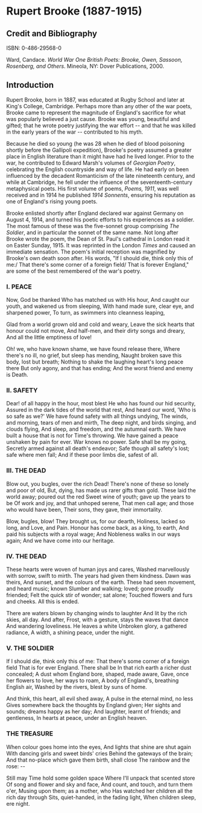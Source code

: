 # Rupert Brooke (1887-1915)

## Credit and Bibliography

ISBN: 0-486-29568-0

Ward, Candace. _World War One British Poets: Brooke, Owen, Sassoon, Rosenberg, and Others_. Mineola, NY: Dover Publications, 2000.

## Introduction

Rupert Brooke, born in 1887, was educated at Rugby School and later at King's College, Cambridge. Perhaps more than any other of the war poets, Brooke came to represent the magnitude of England's sacrifice for what was popularly believed a just cause. Brooke was young, beautiful and gifted; that he wrote poetry justifying the war effort -- and that he was killed in the early years of the war -- contributed to his myth.

Because he died so young (he was 28 when he died of blood poisoning shortly before the Gallipoli expedition), Brooke's poetry assumed a greater place in English literature than it might have had he lived longer. Prior to the war, he contributed to Edward Marsh's volumes of _Georgian Poetry_, celebrating the English countryside and way of life. He had early on been influenced by the decadent Romanticism of the late nineteenth century, and while at Cambridge, he fell under the influence of the seventeenth-century metaphysical poets. His first volume of poems, _Poems, 1911_, was well received and in 1914 he published _1914 Sonnents_, ensuring his reputation as one of England's rising young poets.

Brooke enlisted shortly after England declared war against Germany on August 4, 1914, and turned his poetic efforts to his experiences as a soldier. The most famous of these was the five-sonnet group comprising _The Soldier_, and in particular the sonnet of the same name. Not long after Brooke wrote the poem, the Dean of St. Paul's cathedral in London read it on Easter Sunday, 1915. It was reprinted in the London _Times_ and caused an immediate sensation. The poem's initial reception was magnified by Brooke's own death soon after. His words, "If I should die, think only this of me:/ That there's some corner of a foreign field/ That is forever England," are some of the best remembered of the war's poetry.

### I. PEACE

Now, God be thanked Who has matched us with His hour,
  And caught our youth, and wakened us from sleeping,
With hand made sure, clear eye, and sharpened power,
  To turn, as swimmers into cleanness leaping,

Glad from a world grown old and cold and weary,
  Leave the sick hearts that honour could not move,
And half-men, and their dirty songs and dreary,
  And all the little emptiness of love!

Oh! we, who have known shame, we have found release there,
  Where there's no ill, no grief, but sleep has mending,
    Naught broken save this body, lost but breath;
Nothing to shake the laughing heart's long peace there
  But only agony, and that has ending;
    And the worst friend and enemy is Death.

### II. SAFETY

Dear! of all happy in the hour, most blest
  He who has found our hid security,
Assured in the dark tides of the world that rest,
  And heard our word, 'Who is so safe as we?'
We have found safety with all things undying,
  The winds, and morning, tears of men and mirth,
The deep night, and birds singing, and clouds flying,
  And sleep, and freedom, and the autumnal earth.
We have built a house that is not for Time's throwing.
  We have gained a peace unshaken by pain for ever.
War knows no power. Safe shall be my going,
  Secretly armed against all death's endeavor;
Safe though all safety's lost; safe where men fall;
And if these poor limbs die, safest of all.

### III. THE DEAD

Blow out, you bugles, over the rich Dead!
  There's none of these so lonely and poor of old,
  But, dying, has made us rarer gifts than gold.
These laid the world away; poured out the red
Sweet wine of youth; gave up the years to be
  Of work and joy, and that unhoped serene,
  That men call age; and those who would have been,
Their sons, they gave, their immortality.

Blow, bugles, blow! They brought us, for our dearth,
  Holiness, lacked so long, and Love, and Pain.
Honour has come back, as a king, to earth,
  And paid his subjects with a royal wage;
And Nobleness walks in our ways again;
  And we have come into our heritage.

### IV. THE DEAD

These hearts were woven of human joys and cares,
  Washed marvellously with sorrow, swift to mirth.
The years had given them kindness. Dawn was theirs,
  And sunset, and the colours of the earth.
These had seen movement, and heard music; known
  Slumber and walking; loved; gone proudly friended;
Felt the quick stir of wonder; sat alone;
  Touched flowers and furs and cheeks. All this is ended.

There are waters blown by changing winds to laughter
And lit by the rich skies, all day. And after,
  Frost, with a gesture, stays the waves that dance
And wandering loveliness. He leaves a white
  Unbroken glory, a gathered radiance,
A width, a shining peace, under the night.

### V. THE SOLDIER

If I should die, think only this of me:
  That there's some corner of a foreign field
That is for ever England. There shall be
  In that rich earth a richer dust concealed;
A dust whom England bore, shaped, made aware,
  Gave, once her flowers to love, her ways to roam,
A body of England's, breathing English air,
  Washed by the rivers, blest by suns of home.

And think, this heart, all evil shed away,
  A pulse in the eternal mind, no less
    Gives somewhere back the thoughts by England given;
Her sights and sounds; dreams happy as her day;
  And laughter, learnt of friends; and gentleness,
    In hearts at peace, under an English heaven.

### THE TREASURE

When colour goes home into the eyes,
  And lights that shine are shut again
With dancing girls and sweet birds' cries
  Behind the gateways of the brain;
And that no-place which gave them birth, shall close
The rainbow and the rose: --

Still may Time hold some golden space
  Where I'll unpack that scented store
Of song and flower and sky and face,
  And count, and touch, and turn them o'er,
Musing upon them; as a mother, who
Has watched her children all the rich day through
Sits, quiet-handed, in the fading light,
When children sleep, ere night.